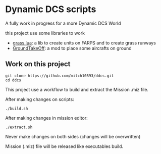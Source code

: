 # Dynamic DCS scripts

A fully work in progress for a more Dynamic DCS World

this project use some libraries to work

* [grass.lua](doc/grass.md): a lib to create units on FARPS and to create grass runways
* [GroundTakeOff](mod/GroundTakeOff/README.md): a mod to place some aircrafts on ground

## Work on this project

```shell
git clone https://github.com/mitch10593/ddcs.git
cd ddcs
```

This project use a workflow to build and extract the Mission .miz file.

After making changes on scripts:

```shell
./build.sh
```

After making changes in mission editor:

```shell
./extract.sh
```

Never make changes on both sides (changes will be overwritten)

Mission (.miz) file will be released like executables build.